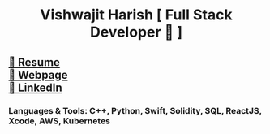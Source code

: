 <h1 align="center">Vishwajit Harish   [ Full Stack Developer 🔨 ]</h1>
<h2 ><a href="https://vishwajitharish.netlify.app/assets/images/Vishwajit_Resume(test).pdf"> 🔗 Resume </a> <br> <a href="https://vishwajitharish.netlify.app"> 🔗 Webpage</a> <br> <a href="https://www.linkedin.com/in/vishwajit25"> 🔗 LinkedIn</a></h2>
<h3 ></h3>





### Languages & Tools:  C++, Python, Swift, Solidity, SQL, ReactJS, Xcode, AWS, Kubernetes

